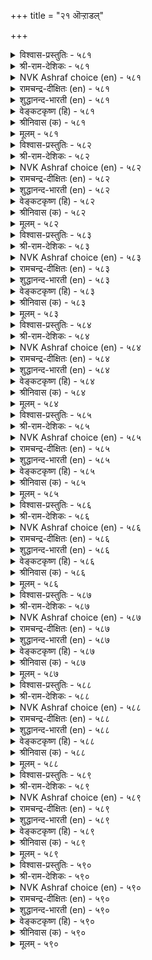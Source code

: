 +++
title = "२१ ऒऱ्ऱाडल्"

+++

<details><summary>विश्वास-प्रस्तुतिः - ५८१</summary>

ऒऱ्ऱुम् उरैसाऩ्ऱ नूलुम् इवैयिरण्डुम्  
तॆऱ्ऱॆऩ्क मऩ्ऩवऩ् कण्। ५८१  
</details>

<details><summary>श्री-राम-देशिकः - ५८१</summary>

अधिकारः ५९. चारप्रेषणम्  
पार्थिवश्चारपुरुषं नीतिशास्त्रं तथोत्तमम् ।  
इमे नेत्रसमे कृत्वा पालयेदनिशं भुवि ॥ ५८१॥
</details>

<details><summary>NVK Ashraf choice (en) - ५८१</summary>

०५८१  
Spies and classics on statecraft:  
These two are a king's pair of eyes. *  
(P.S. Sundaram)  
</details>

<details><summary>रामचन्द्र-दीक्षितः (en) - ५८१</summary>

581\. oṟṟum, urai cāṉṟa nūlum, ivai iraṇṭum  
teṟṟeṉka, maṉṉavaṉ kaṇ.

581\. Verily the two eyes of a king are espionage and the celebrated code of laws.  
</details>

<details><summary>शुद्धानन्द-भारती (en) - ५८१</summary>

1\. ஒற்றும் உரைசான்ற நூலும் இவையிரண்டும்  
தெற்றென்க மன்னவன் கண்.  
A king should treat these two as eyes  
The code of laws and careful spies.        581  
</details>

<details><summary>वेङ्कटकृष्ण (हि) - ५८१</summary>

581
जो अपने चर हैं तथा, नीतिशास्त्र विख्यात ।  
ये दोनों निज नेत्र हैं, नृप को होना ज्ञात ॥
</details>

<details><summary>श्रीनिवास (क) - ५८१</summary>

581. बेहुगारिकॆ, कीर्तिवॆत्त न्यायशास्त्र ई ऎरडु साधनॆगळन्नू निश्चितवागि अरसनु तन्न ऎरडु कण्णुगळागि तिळियबेकु.

</details>

<details><summary>मूलम् - ५८१</summary>

ऒऱ्ऱुम् उरैसाऩ्ऱ नूलुम् इवैयिरण्डुम्  
तॆऱ्ऱॆऩ्क मऩ्ऩवऩ् कण्। ५८१  
</details>

<details><summary>विश्वास-प्रस्तुतिः - ५८२</summary>

ऎल्लार्क्कुम् ऎल्लाम् निगऴ्बवै ऎञ्ञाऩ्ऱुम्  
वल्लऱिदल् वेन्दऩ् तॊऴिल्। ५८२  
</details>

<details><summary>श्री-राम-देशिकः - ५८२</summary>

सर्वकाले सर्वदेशे प्रवृत्तान् विषयान् समान् ।  
बुध्वा शीघ्रं चारमूलाद्रक्षणं राजलक्षणम् ॥ ५८२॥
</details>

<details><summary>NVK Ashraf choice (en) - ५८२</summary>

०५८२  
A king's job is to know in time everything  
That happens to everyone every day. *  
(P.S. Sundaram)  
</details>

<details><summary>रामचन्द्र-दीक्षितः (en) - ५८२</summary>

582\. ellārkkum ellām nikaḻpavai eññāṉṟum  
vallaṟital, vēntaṉ toḻil.

582\. A king’s duty is to get day to day knowledge of everything that happens.  
</details>

<details><summary>शुद्धानन्द-भारती (en) - ५८२</summary>

2\. எல்லார்க்கும் எல்லாம் நிகழ்பவை எஞ்ஞான்றும்  
வல்லறிதல் வேந்தன் தொழில்.  
All that happens, always, to all  
The king should know in full detail.        582  
</details>

<details><summary>वेङ्कटकृष्ण (हि) - ५८२</summary>

582
सब पर जो जो घटित हों, सब बातें सब काल ।  
राजधर्म है जानना, चारों से तत्काल ॥
</details>

<details><summary>श्रीनिवास (क) - ५८२</summary>

582. ऎल्लरिगू सम्भविसुव ऎल्ला सङ्गतिगळन्नू ऎल्ला कालदल्लू (बेहुगारिकॆ मूलक) चॆन्नागि तिळिदुकॊण्डिरुवुदु
अरसन कर्तव्यवॆनिसुवुदु.

</details>

<details><summary>मूलम् - ५८२</summary>

ऎल्लार्क्कुम् ऎल्लाम् निगऴ्बवै ऎञ्ञाऩ्ऱुम्  
वल्लऱिदल् वेन्दऩ् तॊऴिल्। ५८२  
</details>

<details><summary>विश्वास-प्रस्तुतिः - ५८३</summary>

ऒऱ्ऱिऩाऩ् ऒऱ्ऱिप् पॊरुळ्दॆरिया मऩ्ऩवऩ्  
कॊऱ्ऱङ् गॊळक्किडन्ददु इल्। ५८३  
</details>

<details><summary>श्री-राम-देशिकः - ५८३</summary>

स शत्रुवशमापन्नः पार्थिवः क्षयमाप्नुयात् ।  
बुध्वापि विषयान् चारौः यः पूर्वं न विचारयेत् ॥ ५८३॥
</details>

<details><summary>NVK Ashraf choice (en) - ५८३</summary>

०५८३  
No king has ever succeeded  
Without considering the news of the spies.  
(N.V.K. Ashraf)  
</details>

<details><summary>रामचन्द्र-दीक्षितः (en) - ५८३</summary>

583\. oṟṟiṉāṉ oṟṟi, poruḷ teriyā maṉṉavaṉ  
koṟṟam koḷak kiṭantatu il.

583\. The sure way of achieving success for a king is to get correct information from spies.  
</details>

<details><summary>शुद्धानन्द-भारती (en) - ५८३</summary>

3\. ஒற்றினான் ஒற்றி பொருள்தெரியா மன்னவன்  
கொற்றங் கொளக்கிடந்தது இல்.  
Conquests are not for the monarch  
Who cares not for the Spy's remark.        583  
</details>

<details><summary>वेङ्कटकृष्ण (हि) - ५८३</summary>

583
बात चरों से जानते, आशय का नहिं ज्ञान ।  
तो उस नृप की विजय का, मार्ग नहीं है आन ॥
</details>

<details><summary>श्रीनिवास (क) - ५८३</summary>

583. बेहुगारनु बेहुगारिकॆयिन्द तिळिसिद सङ्गतिगळन्नु अरितु अवुगळ प्रयोजनवन्नु बळसिकॊळ्ळलारद अरसनु,
जयगळिसुव मार्ग बेरॆ इल्ल.

</details>

<details><summary>मूलम् - ५८३</summary>

ऒऱ्ऱिऩाऩ् ऒऱ्ऱिप् पॊरुळ्दॆरिया मऩ्ऩवऩ्  
कॊऱ्ऱङ् गॊळक्किडन्ददु इल्। ५८३  
</details>

<details><summary>विश्वास-प्रस्तुतिः - ५८४</summary>

विऩैसॆय्वार् तंसुऱ्ऱम् वेण्डादार् ऎऩ्ऱाङ्गु  
अऩैवरैयुम् आराय्वदु ऒऱ्ऱु। ५८४  
</details>

<details><summary>श्री-राम-देशिकः - ५८४</summary>

सेवकान् बान्धवान् शत्रून् सर्वान् वाचा च कर्मणा ।  
विमृश्य राज्ञे विषयदाता चार इति श्रुतः ॥ ५८४॥
</details>

<details><summary>NVK Ashraf choice (en) - ५८४</summary>

०५८४  
Employees, kinsmen and enemies  
Are the people a spy should cover.  
(P.S. Sundaram)  
</details>

<details><summary>रामचन्द्र-दीक्षितः (en) - ५८४</summary>

584\. viṉaiceyvār, tam cuṟṟam, vēṇṭātār, eṉṟu āṅku  
aṉaivaraiyum ārāyvatu-oṟṟu.

584\. Espionage consists of watching all people, to wit, the king’s employees, his relations and his enemies.  
</details>

<details><summary>शुद्धानन्द-भारती (en) - ५८४</summary>

4\. வினைசெய்வார் தம்சுற்றம் வேண்டாதார் என்றாங்கு  
அனைவரையும் ஆராய்வது ஒற்று.  
His officers, kinsmen and foes  
Who watch keenly are worthy spies.        584  
</details>

<details><summary>वेङ्कटकृष्ण (हि) - ५८४</summary>

584
राजकर्मचारी, स्वजन, तथा शत्रु जो वाम ।  
सब के सब को परखना, रहा गुप्तचर-काम ॥
</details>

<details><summary>श्रीनिवास (क) - ५८४</summary>

584. अरसनल्लि कॆलस माडुववरु, अवन सम्बन्धिगळु, हगॆगळु ऎम्ब ऎल्ला बगॆय जनरन्नु परीक्षिसुवुदे बेहुगारन
कॆलसवागुवुदु.

</details>

<details><summary>मूलम् - ५८४</summary>

विऩैसॆय्वार् तंसुऱ्ऱम् वेण्डादार् ऎऩ्ऱाङ्गु  
अऩैवरैयुम् आराय्वदु ऒऱ्ऱु। ५८४  
</details>

<details><summary>विश्वास-प्रस्तुतिः - ५८५</summary>

कडाअ उरुवॊडु कण्णञ्जादु याण्डुम्  
उगाअमै वल्लदे ऒऱ्ऱु। ५८५  
</details>

<details><summary>श्री-राम-देशिकः - ५८५</summary>

परदुर्ज्ञेयविषयान् निर्भीतः शत्रुसन्निधौ ।  
गूढार्थगोपनपटुः चार इत्यभिधीयते ॥ ५८५॥
</details>

<details><summary>NVK Ashraf choice (en) - ५८५</summary>

०५८५  
Able spies are always elusive  
With perfect guise and fearless eyes.  
(N.V.K. Ashraf)  
</details>

<details><summary>रामचन्द्र-दीक्षितः (en) - ५८५</summary>

585\. kaṭāa uruvoṭu kaṇ añcātu, yāṇṭum  
ukā amai vallatē-oṟṟu.

585\. An able spy puts on undoubted disguise, does not fear when detected, and never reveals his purpose.  
</details>

<details><summary>शुद्धानन्द-भारती (en) - ५८५</summary>

5\. கடாஅ உருவொடு கண்ணஞ்சாது யாண்டும்  
உகாஅமை வல்லதே ஒற்று.  
Fearless gaze, suspectless guise  
Guarding secrets mark the spies.        585  
</details>

<details><summary>वेङ्कटकृष्ण (हि) - ५८५</summary>

585
रूप देख कर शक न हो, आँख हुई, निर्भीक ।  
कहीं कहे नहिं मर्म को, सक्षम वह चर ठीक ॥
</details>

<details><summary>श्रीनिवास (क) - ५८५</summary>

585. सन्देहक्कॆ आस्वद कॊडद मारु वेषदिन्द, नोडिदवर कण्णोटक्कॆ अञ्जदॆ, यावॆडॆयल्लू तन्न रहस्यगळन्नु
बयलुमाडदॆ इरबल्लवने बेहुगारनॆनिसुवनु.

</details>

<details><summary>मूलम् - ५८५</summary>

कडाअ उरुवॊडु कण्णञ्जादु याण्डुम्  
उगाअमै वल्लदे ऒऱ्ऱु। ५८५  
</details>

<details><summary>विश्वास-प्रस्तुतिः - ५८६</summary>

तुऱन्दार् पडिवत्त रागि इऱन्दाराय्न्दु  
ऎऩ्सॆयिऩुम् सोर्विलदु ऒऱ्ऱु। ५८६  
</details>

<details><summary>श्री-राम-देशिकः - ५८६</summary>

शास्त्रागारादिकं क्षिक्षुवेषो गत्वा विचार्य च ।  
ज्ञातोऽपि शत्रुभिर्धीरो यः स्याच्चारः स गण्यते ॥ ५८६॥
</details>

<details><summary>NVK Ashraf choice (en) - ५८६</summary>

०५८६  
Disguised as a monk a spy should probe all places  
Unperturbed despite hardships. *  
(N.V.K. Ashraf), (Satguru Subramuniyaswami)  
</details>

<details><summary>रामचन्द्र-दीक्षितः (en) - ५८६</summary>

586\. tuṟantār paṭivattar āki iṟantu, ārāyntu,  
eṉ ceyiṉum cōrvu ilatu-oṟṟu.

586\. A spy in the guise of an ascetic should gather information however difficult and should never be tired whatever be the troubles.  
</details>

<details><summary>शुद्धानन्द-भारती (en) - ५८६</summary>

6\. துறந்தார் படிவத்த ராகி இறந்தாராய்ந்து  
என்செயினும் சோர்விலது ஒற்று.  
Guised as monks they gather secrets  
They betray them not under threats.        586  
</details>

<details><summary>वेङ्कटकृष्ण (हि) - ५८६</summary>

586
साधु वेष में घुस चले, पता लगाते मर्म ।  
फिर कुछ भी हो चुप रहे, यही गुप्तचर-कर्म ॥
</details>

<details><summary>श्रीनिवास (क) - ५८६</summary>

586. सन्यासिगळ वेषधरिसि, दुर्गमवाद ऎडॆगळल्लॆल्ला ओडाडि, परीक्षिसि (तन्नन्नु सन्देहिसिदवरु) एनु माडिदरू तन्न
पत्तॆ हेळदवने बेहुगारनॆनिसुवनु.

</details>

<details><summary>मूलम् - ५८६</summary>

तुऱन्दार् पडिवत्त रागि इऱन्दाराय्न्दु  
ऎऩ्सॆयिऩुम् सोर्विलदु ऒऱ्ऱु। ५८६  
</details>

<details><summary>विश्वास-प्रस्तुतिः - ५८७</summary>

मऱैन्दवै केट्कवऱ् ऱागि अऱिन्दवै  
ऐयप्पाडु इल्लदे ऒऱ्ऱु। ५८७  
</details>

<details><summary>श्री-राम-देशिकः - ५८७</summary>

अनेकगुप्तविषयान् बहिरानाय्य मेधया ।  
ज्ञात्वा यथावद् भूपाय कथनं चारलक्षणम् ॥ ५८७॥
</details>

<details><summary>NVK Ashraf choice (en) - ५८७</summary>

०५८७  
A spy should ferret out hidden facts  
And get them verified beyond doubt.  
(Satguru Subramuniyaswami), (K. Krishnaswamy & Vijaya Ramkumar)  
</details>

<details><summary>रामचन्द्र-दीक्षितः (en) - ५८७</summary>

587\. maṟaintavai kēṭka vaṟṟu āki, aṟintavai  
aiyappāṭu illatē-oṟṟu.

587\. A spy should secure knowledge of things secret and should have no doubt about his information.  
</details>

<details><summary>शुद्धानन्द-भारती (en) - ५८७</summary>

7\. மறைந்தவை கேட்கவற் றாகி அறிந்தவை  
ஐயப்பாடு இல்லதே ஒற்று.  
A spy draws out other's secrets  
Beyond a doubt he clears his facts.        587  
</details>

<details><summary>वेङ्कटकृष्ण (हि) - ५८७</summary>

587
भेद लगाने में चतुर, फिर जो बातें ज्ञात ।  
उनमें संशयरहित हो, वही भेदिया ख्यात ॥
</details>

<details><summary>श्रीनिवास (क) - ५८७</summary>

587. अडगिसिरुव सुद्दुगळन्नू केळि तिळियबल्लवनागि, तिळिद विषयगळल्लि सन्देहविल्लदॆ नडॆदुकॊळ्ळुवुदे बेहुगारन
लक्षण.

</details>

<details><summary>मूलम् - ५८७</summary>

मऱैन्दवै केट्कवऱ् ऱागि अऱिन्दवै  
ऐयप्पाडु इल्लदे ऒऱ्ऱु। ५८७  
</details>

<details><summary>विश्वास-प्रस्तुतिः - ५८८</summary>

ऒऱ्ऱॊऱ्ऱित् तन्द पॊरुळैयुम् मऱ्ऱुमोर्  
ऒऱ्ऱिऩाल् ऒऱ्ऱिक् कॊळल्। ५८८  
</details>

<details><summary>श्री-राम-देशिकः - ५८८</summary>

चारणैकेन कथितमन्यचारेण चेरितम् ।  
एकार्थकं यदि भवेत् गृह्यतां तत् त्यजेतरम् ॥ ५८८॥
</details>

<details><summary>NVK Ashraf choice (en) - ५८८</summary>

०५८८  
Even what one spy has spied  
Must be spied through another. *  
(P.S. Sundaram)  
</details>

<details><summary>रामचन्द्र-दीक्षितः (en) - ५८८</summary>

588\. oṟṟu oṟṟit tanta poruḷaiyum, maṟṟum ōr  
oṟṟiṉāl oṟṟi, koḷal.

588\. One must get confirmed the information supplied by one spy, by that of another.  
</details>

<details><summary>शुद्धानन्द-भारती (en) - ५८८</summary>

8\. ஒற்றொற்றித் தந்த பொருளையும் மற்றுமோர்  
ஒற்றினால் ஒற்றிக் கொளல்.  
The reports given by one spy  
By another spy verify.        588  
</details>

<details><summary>वेङ्कटकृष्ण (हि) - ५८८</summary>

588
पता लगा कर भेद का, लाया यदि इक चार ।  
भेद लगा फिर अन्य से, तुलना कर स्वीकार ॥
</details>

<details><summary>श्रीनिवास (क) - ५८८</summary>

588. (अरसनादवनु) ऒब्ब बेहुगारनु पत्तॆमाडि तन्द सुद्दियन्नु मत्तॊब्ब बेहुगारनिन्द पत्तॆहच्चिदनन्तर
ऒप्पिकॊळ्ळबेकु.

</details>

<details><summary>मूलम् - ५८८</summary>

ऒऱ्ऱॊऱ्ऱित् तन्द पॊरुळैयुम् मऱ्ऱुमोर्  
ऒऱ्ऱिऩाल् ऒऱ्ऱिक् कॊळल्। ५८८  
</details>

<details><summary>विश्वास-प्रस्तुतिः - ५८९</summary>

ऒऱ्ऱॆऱ् ऱुणरामै आळ्ग उडऩ्मूवर्  
सॊऱ्ऱॊक्क तेऱप् पडुम्। ५८९  
</details>

<details><summary>श्री-राम-देशिकः - ५८९</summary>

परस्परमसंवेद्यान् त्रयश्चारान् नियोज्य तु ।  
त्रिभिरुक्तोऽपि विषयः समश्चेद् गृह्यतामयम् ॥ ५८९॥
</details>

<details><summary>NVK Ashraf choice (en) - ५८९</summary>

०५८९  
Let not one spy know another.  
And act when three spies agree.  
(P.S. Sundaram)  
</details>

<details><summary>रामचन्द्र-दीक्षितः (en) - ५८९</summary>

589\. oṟṟu oṟṟu uṇarāmai āḷka; uṭaṉ mūvar  
col tokka tēṟappaṭum.

589\. Let the engagement of one spy be not known to another. Accept the information supplied independently by three spies.  
</details>

<details><summary>शुद्धानन्द-भारती (en) - ५८९</summary>

9\. ஒற்றொற் றுணராமை ஆள்க உடன்மூவர்  
சொல்தொக்க தேறப் படும்.  
Engage the spies alone, apart  
When three agree confirm report.        589  
</details>

<details><summary>वेङ्कटकृष्ण (हि) - ५८९</summary>

589
चर चर को जाने नहीं, यों कर शासन-कर्म ।  
सत्य मान, जब तीन चर, कहें एक सा मर्म ॥
</details>

<details><summary>श्रीनिवास (क) - ५८९</summary>

589. ऒब्ब बेहुगारनन्नु मत्तॊब्ब बेहुगारनु अरियदन्तॆ अरसनु नेमिसबेकु. आ रीति नेमिसल्पट्ट मूवरु
बेहुगारर मातु हॊन्दिकॆयाद मेलॆ अदन्नु स्वीकरिसबेकु.

</details>

<details><summary>मूलम् - ५८९</summary>

ऒऱ्ऱॆऱ् ऱुणरामै आळ्ग उडऩ्मूवर्  
सॊऱ्ऱॊक्क तेऱप् पडुम्। ५८९  
</details>

<details><summary>विश्वास-प्रस्तुतिः - ५९०</summary>

सिऱप्पऱिय ऒऱ्ऱिऩ्कण् सॆय्यऱ्क सॆय्यिऩ्  
पुऱप्पडुत्ताऩ् आगुम् मऱै। ५९०  
</details>

<details><summary>श्री-राम-देशिकः - ५९०</summary>

चाराय देयं सन्मानं राज्ञा गुप्तं न तद् बहिः ।  
नो चेद् गुप्तार्थविषयः सर्वैश्च विदितो भवेत् ॥ ५९०॥
</details>

<details><summary>NVK Ashraf choice (en) - ५९०</summary>

०५९०  
Never honour a spy in public  
Lest your secret should be out.  
(P.S. Sundaram)  
</details>

<details><summary>रामचन्द्र-दीक्षितः (en) - ५९०</summary>

590\. ciṟappu aṟiya oṟṟiṉkaṇ ceyyaṟka; ceyyiṉ,  
puṟappaṭuttāṉ ākum, maṟai.

590\. Let not a king honour the spy publicly; for, by so doing he will be letting out his own secret.  
</details>

<details><summary>शुद्धानन्द-भारती (en) - ५९०</summary>

10\. சிறப்பறிய ஒற்றின்கண் செய்யற்க செய்யின்  
புறப்படுத்தா னாகும் மறை  
Give not the spy open reward  
It would divulge the secret heard!        590  
</details>

<details><summary>वेङ्कटकृष्ण (हि) - ५९०</summary>

590
खुले आम जासूस का, करना मत सम्मान ।  
अगर किया तो भेद को, प्रकट किया खुद जान ॥
</details>

<details><summary>श्रीनिवास (क) - ५९०</summary>

590. (अरसनु) बेहुगारनन्नु इतररु अरियुवन्तॆ सन्मानिसबारदु. हागॆ माडिदरॆ, रहस्य सङ्गतिगळन्नु ताने
हॊरगॆडहिदन्तॆ आगुत्तदॆ.
</details>

<details><summary>मूलम् - ५९०</summary>

सिऱप्पऱिय ऒऱ्ऱिऩ्कण् सॆय्यऱ्क सॆय्यिऩ्  
पुऱप्पडुत्ताऩ् आगुम् मऱै। ५९०  
</details>

